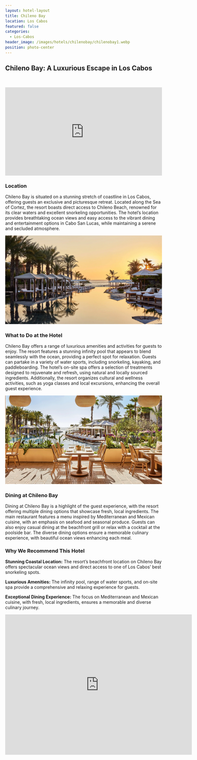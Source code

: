 ```yaml
---
layout: hotel-layout
title: Chileno Bay 
location: Los Cabos
featured: false
categories:
  - Los-Cabos
header_image: /images/hotels/chilenobay/chilenobay1.webp
position: photo-center
---
```

## Chileno Bay: A Luxurious Escape in Los Cabos

&nbsp;

<style>.embed-container { position: relative; padding-bottom: 56.25%; height: 0; overflow: hidden; max-width: 100%; } .embed-container iframe, .embed-container object, .embed-container embed { position: absolute; top: 0; left: 0; width: 100%; height: 100%; }</style>

<div class="embed-container"><iframe src="https://www.youtube.com/embed/koLtPB0LJO0" frameborder="0" allowfullscreen=""></iframe></div>

### Location

Chileno Bay is situated on a stunning stretch of coastline in Los Cabos, offering guests an exclusive and picturesque retreat. Located along the Sea of Cortez, the resort boasts direct access to Chileno Beach, renowned for its clear waters and excellent snorkeling opportunities. The hotel’s location provides breathtaking ocean views and easy access to the vibrant dining and entertainment options in Cabo San Lucas, while maintaining a serene and secluded atmosphere.

![](/images/hotels/chilenobay/chilenobay2.webp)

### What to Do at the Hotel

Chileno Bay offers a range of luxurious amenities and activities for guests to enjoy. The resort features a stunning infinity pool that appears to blend seamlessly with the ocean, providing a perfect spot for relaxation. Guests can partake in a variety of water sports, including snorkeling, kayaking, and paddleboarding. The hotel’s on-site spa offers a selection of treatments designed to rejuvenate and refresh, using natural and locally sourced ingredients. Additionally, the resort organizes cultural and wellness activities, such as yoga classes and local excursions, enhancing the overall guest experience.

![](/images/hotels/chilenobay/chilenobay3.webp)

### Dining at Chileno Bay

Dining at Chileno Bay is a highlight of the guest experience, with the resort offering multiple dining options that showcase fresh, local ingredients. The main restaurant features a menu inspired by Mediterranean and Mexican cuisine, with an emphasis on seafood and seasonal produce. Guests can also enjoy casual dining at the beachfront grill or relax with a cocktail at the poolside bar. The diverse dining options ensure a memorable culinary experience, with beautiful ocean views enhancing each meal.

### Why We Recommend This Hotel

**Stunning Coastal Location:** The resort’s beachfront location on Chileno Bay offers spectacular ocean views and direct access to one of Los Cabos’ best snorkeling spots.&nbsp;

**Luxurious Amenities:** The infinity pool, range of water sports, and on-site spa provide a comprehensive and relaxing experience for guests.&nbsp;

**Exceptional Dining Experience:** The focus on Mediterranean and Mexican cuisine, with fresh, local ingredients, ensures a memorable and diverse culinary journey.&nbsp;

<div class='map-container center'>

<iframe src="https://www.google.com/maps/embed?pb=!1m18!1m12!1m3!1d3674.081483905682!2d-109.8111081887143!3d22.94722601904827!2m3!1f0!2f0!3f0!3m2!1i1024!2i768!4f13.1!3m3!1m2!1s0x86af4c2d30216eb7%3A0x9631f03027e4cbea!2sChileno%20Bay%20Resort%20%26%20Residences%2C%20Auberge%20Resorts%20Collection!5e0!3m2!1ses!2smx!4v1723603302611!5m2!1ses!2smx" width="600" height="450" style="border:0;" allowfullscreen="" loading="lazy" referrerpolicy="no-referrer-when-downgrade"></iframe>

</div>
&nbsp;